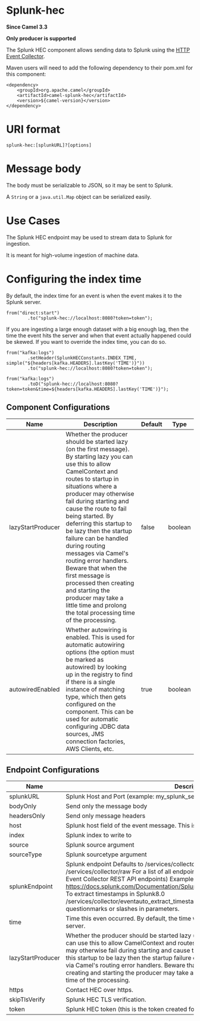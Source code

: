 # Splunk-hec

**Since Camel 3.3**

**Only producer is supported**

The Splunk HEC component allows sending data to Splunk using the [HTTP
Event
Collector](https://dev.splunk.com/enterprise/docs/dataapps/httpeventcollector/).

Maven users will need to add the following dependency to their pom.xml
for this component:

    <dependency>
        <groupId>org.apache.camel</groupId>
        <artifactId>camel-splunk-hec</artifactId>
        <version>${camel-version}</version>
    </dependency>

# URI format

    splunk-hec:[splunkURL]?[options]

# Message body

The body must be serializable to JSON, so it may be sent to Splunk.

A `String` or a `java.util.Map` object can be serialized easily.

# Use Cases

The Splunk HEC endpoint may be used to stream data to Splunk for
ingestion.

It is meant for high-volume ingestion of machine data.

# Configuring the index time

By default, the index time for an event is when the event makes it to
the Splunk server.

    from("direct:start")
            .to("splunk-hec://localhost:8080?token=token");

If you are ingesting a large enough dataset with a big enough lag, then
the time the event hits the server and when that event actually happened
could be skewed. If you want to override the index time, you can do so.

    from("kafka:logs")
            .setHeader(SplunkHECConstants.INDEX_TIME, simple("${headers[kafka.HEADERS].lastKey('TIME')}"))
            .to("splunk-hec://localhost:8080?token=token");
    
    from("kafka:logs")
            .toD("splunk-hec://localhost:8080?token=token&time=${headers[kafka.HEADERS].lastKey('TIME')}");

## Component Configurations

  
|Name|Description|Default|Type|
|---|---|---|---|
|lazyStartProducer|Whether the producer should be started lazy (on the first message). By starting lazy you can use this to allow CamelContext and routes to startup in situations where a producer may otherwise fail during starting and cause the route to fail being started. By deferring this startup to be lazy then the startup failure can be handled during routing messages via Camel's routing error handlers. Beware that when the first message is processed then creating and starting the producer may take a little time and prolong the total processing time of the processing.|false|boolean|
|autowiredEnabled|Whether autowiring is enabled. This is used for automatic autowiring options (the option must be marked as autowired) by looking up in the registry to find if there is a single instance of matching type, which then gets configured on the component. This can be used for automatic configuring JDBC data sources, JMS connection factories, AWS Clients, etc.|true|boolean|

## Endpoint Configurations

  
|Name|Description|Default|Type|
|---|---|---|---|
|splunkURL|Splunk Host and Port (example: my\_splunk\_server:8089)||string|
|bodyOnly|Send only the message body|false|boolean|
|headersOnly|Send only message headers|false|boolean|
|host|Splunk host field of the event message. This is not the Splunk host to connect to.||string|
|index|Splunk index to write to|camel|string|
|source|Splunk source argument|camel|string|
|sourceType|Splunk sourcetype argument|camel|string|
|splunkEndpoint|Splunk endpoint Defaults to /services/collector/event To write RAW data like JSON use /services/collector/raw For a list of all endpoints refer to splunk documentation (HTTP Event Collector REST API endpoints) Example for Spunk 8.2.x: https://docs.splunk.com/Documentation/SplunkCloud/8.2.2203/Data/HECRESTendpoints To extract timestamps in Splunk8.0 /services/collector/eventauto\_extract\_timestamp=true Remember to utilize RAW{} for questionmarks or slashes in parameters.|/services/collector/event|string|
|time|Time this even occurred. By default, the time will be when this event hits the splunk server.||integer|
|lazyStartProducer|Whether the producer should be started lazy (on the first message). By starting lazy you can use this to allow CamelContext and routes to startup in situations where a producer may otherwise fail during starting and cause the route to fail being started. By deferring this startup to be lazy then the startup failure can be handled during routing messages via Camel's routing error handlers. Beware that when the first message is processed then creating and starting the producer may take a little time and prolong the total processing time of the processing.|false|boolean|
|https|Contact HEC over https.|true|boolean|
|skipTlsVerify|Splunk HEC TLS verification.|false|boolean|
|token|Splunk HEC token (this is the token created for HEC and not the user's token)||string|
